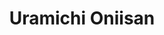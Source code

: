 --- 
title: "Uramichi Oniisan"
publishdate: "2019-1-8T16:48:46+02:00"
src: "https://365manga.net/manga/uramichi-oniisan"
image: "https://data.365manga.net/images/thumbnails/32568-uramichi-oniisan.jpg"
description: " Hello, boys and girls!Do you like guys with more than one side to them?Omota Uramichi, 31 years old, stars as a gymnastics teacher on the educational TV program 'Together with Mama.'He might be sweet, but all boys and girls are inevitably scared off whenever they get a glimpse of the adult darkness that's the result of 'Mister Uramichi's' emotional instability...?!This is a tragic eulogy to all the…"
---